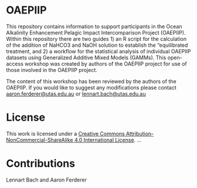 # OAEPIIP

This repository contains information to support participants in the Ocean Alkalinity Enhancement Pelagic Impact Intercomparison Project (OAEPIIP). Within this repository there are two guides 1) an R script for the calculation of the addition of NaHCO3 and NaOH solution to establish the “equilibrated treatment, and 2) a workflow for the statistical analysis of individual OAEPIIP datasets using Generalized Additive Mixed Models (GAMMs). This open-access workshop was created by authors of the OAEPIIP project for use of those involved in the OAEPIIP project.

The content of this workshop has been reviewed by the authors of the OAEPIIP. If you would like to suggest any modifications please contact aaron.ferderer@utas.edu.au or lennart.bach@utas.edu.au

# License
This work is licensed under a [Creative Commons Attribution-NonCommercial-ShareAlike 4.0 International License](https://creativecommons.org/licenses/by-sa/4.0/).
...


# Contributions
Lennart Bach and Aaron Ferderer
